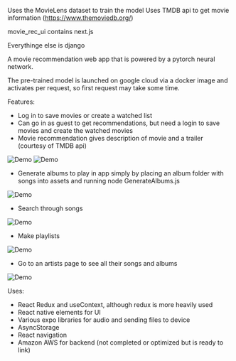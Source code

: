 Uses the MovieLens dataset to train the model
Uses TMDB api to get movie information (https://www.themoviedb.org/)

movie_rec_ui contains next.js

Everythinge else
is django

A movie recommendation web app that is powered by a pytorch neural network. 

The pre-trained model is launched on google cloud via a docker image and activates per request, so first request may take some time.

Features:
- Log in to save movies or create a watched list
- Can go in as guest to get recommendations, but need a login to save movies and create the watched movies
- Movie recommendation gives description of movie and a trailer (courtesy of TMDB api)

![Demo](./assets/skipPrevious.gif)
![Demo](./assets/hideShowMusicPlayer.gif)

- Generate albums to play in app simply by placing an album folder with songs into assets and running node GenerateAlbums.js

![Demo](./assets/switchingAlbums.gif)
  
- Search through songs

![Demo](./assets/searching.gif)

- Make playlists

![Demo](./assets/playlists.gif)
  
- Go to an artists page to see all their songs and albums

![Demo](./assets/artistPage.gif)

Uses:
- React Redux and useContext, although redux is more heavily used
- React native elements for UI
- Various expo libraries for audio and sending files to device
- AsyncStorage
- React navigation
- Amazon AWS for backend (not completed or optimized but is ready to link)

